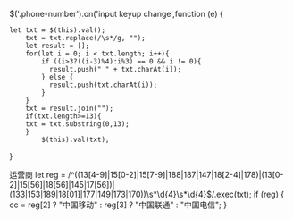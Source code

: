 $('.phone-number').on('input keyup change',function (e) {

	let txt = $(this).val();
	    txt = txt.replace(/\s*/g, "");
	    let result = [];
	    for(let i = 0; i < txt.length; i++){
	        if ((i>3?((i-3)%4):i%3) == 0 && i != 0){
	          result.push(" " + txt.charAt(i));
	        } else {
	          result.push(txt.charAt(i));
	        }
	    }
	    txt = result.join("");
	    if(txt.length>=13){
		txt = txt.substring(0,13);
	    }
            $(this).val(txt);
}


运营商
	let reg = /^((13[4-9]|15[0-2]|15[7-9]|188|187|147|18[2-4]|178)|(13[0-2]|15[56]|18[56]|145|17[56])|(133|153|189|18[01]|177|149|173|170))\s*\d{4}\s*\d{4}$/.exec(txt);
	if (reg) {
	        cc = reg[2] ? "中国移动" : reg[3] ? "中国联通" : "中国电信";
	}
